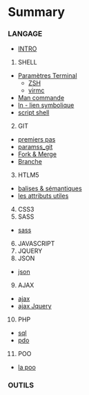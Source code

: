 # Summary

### LANGAGE
* [INTRO](README.md)
1. SHELL
  * [Paramètres Terminal](bash_script/param_terminal.md)
    * [ZSH](bash_script/param_zshrc.md)
    * [virmc](bash_script/vimrc_config.md)
  * [Man commande](bash_script/commande.md)
  * [ln - lien symbolique](bash_script/ln_liensymbolique.md)
  * [script shell](bash_script/info.md)
2. GIT
  * [premiers pas](git/learningit.md)
  * [paramss_git](git/params_git.md)
  * [Fork & Merge](git/fork_merge.md)
  * [Branche](git/branch.md)
3. HTLM5
  * [balises & sémantiques](html5/balises.md)
  * [les attributs utiles](html5/attributes.md)
4. CSS3
5. SASS
  * [sass](sass/sass.md)
6. JAVASCRIPT
7. JQUERY
8. JSON
  * [json](json/jsonfile.md)
9. AJAX
  * [ajax](ajax/ajax.md)
  * [ajax Jquery](ajax/jqueryajax.md)
10. PHP
  * [sql](php/sql.md)
  * [pdo](php/pdo.md)
11. POO
  * [la poo](poo/poo.md)

### OUTILS
